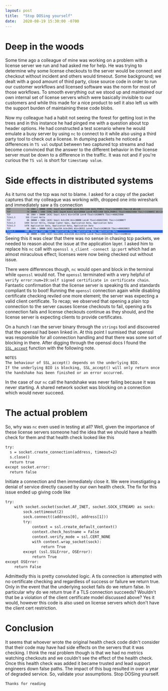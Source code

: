 ```yaml
---
layout: post
title:  "Stop DOSing yourself"
date:   2020-08-19 15:30:00 -0700
---
```

# Deep in the woods
Some time ago a colleague of mine was working on a problem with a license server we run and had asked me for help. He was trying to determine why some license checkouts to the server would be connect and checkout without incident and others would timeout. Some background; we dealt with a good amount of third party, close source code in order to run our customer workflows and licensed software was the norm for most of those workflows. To smooth everything out we stood up and maintained our own internal set of license servers which were basically invisible to our customers and while this made for a nice product to sell it also left us with the support burden of maintaining these code blobs.

Now my colleague had a habit not seeing the forest for getting lost in the trees and in this instance he had pinged me with a question about tcp header options. He had constructed a test scenario where he would emulate a busy server by using `nc` to connect to it while also using a third party tool to check out a license. In dumping packets he noticed a differences in `TS val` output between two captured tcp streams and had become convinced that the answer to the different behavior in the license server must be down to a difference in the traffic. It was not and if you're curious the `TS val` is short for `timestamp value`.

# Side effects in distributed systems
As it turns out the tcp was not to blame. I asked for a copy of the packet captures that my colleague was working with, dropped one into wireshark and immediately saw a tls connection
![wireshark](https://raw.githubusercontent.com/darakian/darakian.github.io/master/_images/2020-08-20-stop-dosing-yourself/tcp.png)
Seeing this it was clear that there was no sense in chasing tcp packets, we needed to reason about the issue at the application layer. I asked him to replace his `nc` call with `openssl s_client -connect ip:port` which had an almost miraculous effect; licenses were now being checked out without issue.

There were differences though, `nc` would open and block in the terminal while `openssl` would not. The `openssl` terminated with a very helpful of `verify error:num=19:self signed certificate in certificate chain`. Fantastic confirmation that the license server is speaking tls and standards compliant tls to boot! Running the `openssl` connection again while disabling certificate checking reviled one more element; the server was expecting a valid client certificate. To recap; we observed that opening a plain tcp connection to the server causes license checkouts to fail, opening a tls connection fails and license checkouts continue as they should, and the license server is expecting clients to provide certificates.

On a hunch I ran the server binary through the `strings` tool and discovered that the openssl had been linked in. At this point I surmised that openssl was responsible for all connection handling and that there was some sort of blocking in there. After digging through the openssl docs I found the [`SSL_accept`](https://www.openssl.org/docs/man1.0.2/man3/SSL_accept.html) function with the following note.
```
NOTES
The behaviour of SSL_accept() depends on the underlying BIO.
If the underlying BIO is blocking, SSL_accept() will only return once the handshake has been finished or an error occurred.
```

In the case of our `nc` call the handshake was never failing because it was never starting. A shared network socket was blocking on a connection which would never succeed.

# The actual problem
So, why was `nc` even used in testing at all? Well, given the importance of these license servers someone had the idea that we should have a health check for them and that health check looked like this
```
try:
  s = socket.create_connection(address, timeout=2)
  s.close()
  return true
except socket.error:
  return false
```
Initiate a connection and then immediately close it. We were investigating a denial of service directly caused by our own health check. The fix for this issue ended up giving code like
```
try:
    with socket.socket(socket.AF_INET, socket.SOCK_STREAM) as sock:
        sock.settimeout(2)
        sock.connect((address[0], address[1]))
        try:
            context = ssl.create_default_context()
            context.check_hostname = False
            context.verify_mode = ssl.CERT_NONE
            with context.wrap_socket(sock):
                return True
        except (ssl.SSLError, OSError):
            return True
except OSError:
    return False
```
Admittedly this is pretty convoluted logic. A tls connection is attempted with no certificate checking and regardless of success or failure we return true. Only in the event that the underlying socket fails do we return false. In particular why do we return true if a TLS connection succeeds? Wouldn't that be a violation of the client certificate model discussed above? Yes it would, however this code is also used on license servers which don't have the client cert restriction.

# Conclusion
It seems that whoever wrote the original health check code didn't consider that their code may have had side effects on the servers that it was checking. I think the real problem though is that we had no metrics watching checkouts and we couldn't see the effect of the health check. Once this health check was added it became trusted and lead support engineers down false paths. The impact of this bug resulted in over a year of degraded service. So, validate your assumptions. Stop DOSing yourself.

```
Thanks for reading
```
